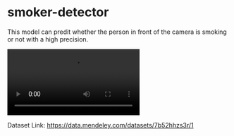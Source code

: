 # smoker-detector

This model can predit whether the person in front of the camera is smoking or not with a high precision.

<video src="LINK" controls="controls" style="max-width: 730px;">
</video>

Dataset Link: https://data.mendeley.com/datasets/7b52hhzs3r/1
